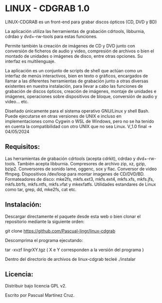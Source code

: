 ﻿			
			
LINUX - CDGRAB 1.0
==================

LINUX-CDGRAB es un front-end para grabar discos ópticos (CD, DVD y BD)

La aplicación utiliza las herramientas de grabación cdrtools, libburnia, cdrdao y dvd+-rw-tools para estas funciones.

Permite también la creación de imágenes de CD y DVD junto con conversión de ficheros de audio y video, compresión de archivos o bien el montado de unidades o imágenes de disco, entre otras opciones. Su interfaz es multilenguaje.

La aplicación es un conjunto de scripts de shell que actúan como un interfaz de menús interactivos, bien en texto o gráficos, encargados de llamar a las diferentes herramientas de grabación junto a otras diversas existentes en nuestra instalación, para llevar a cabo las funciones de grabación de discos ópticos, creación de imágenes, montaje de unidades e imágenes, operaciones sobre dispositivos de bloque, conversión de audio y video... etc.

Diseñado únicamente para el sistema operativo GNU/Linux y shell Bash.
Puede ejecutarse en otras versiones de UNIX e incluso en implementaciones como Cygwin o WSL de Windows, pero no se ha tenido en cuenta la compatibilidad con otro UNIX que no sea Linux. V_1.0 final -> 04/05/2024

Requisitos:
-------------
Las herramientas de grabación cdrtools (acepta cdrkit), cdrdao
y dvd+-rw-tools. También acepta libburnia.
Compresores de archivo zip, xz, gzip, bzip2.
Conversores de sonido lame, oggenc, sox y flac.
Conversor de video ffmpeg.
Dispositivos /dev/loop para montar imagenes de CD/DVD/BD.
Formateadores de disco: mke2fs, mkfs.ext3, mkfs.ext4, mkfs.xfs,
mkfs.jfs, mkfs.btrfs, mkfs.ntfs, mkfs.vfat y mkexfatfs.
Utilidades estandares de Linux como tar, grep, dd, mke2fs, cat etc.

Instalación:
--------------
Descargar directamente el paquete desde esta web o bien clonar el repositorio mediante la siguiente orden:

git clone https://github.com/Pascual-lingr/linux-cdgrab

Descomprima el programa ejecutando:

tar -xvzf lingrXY.tgz ( X e Y corresponden a la versión del programa )

Dentro del directorio de archivos de linux-cdgrab tecleé ./instalar

Licencia:
----------
Distribuir bajo licencia GPL v2.

Escrito por Pascual Martínez Cruz.
